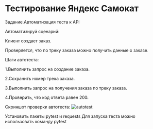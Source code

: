 # Тестирование Яндекс Самокат
Задание.Автоматизация теста к API

Автоматизируй сценарий:

Клиент создает заказ.

Проверяется, что по треку заказа можно получить данные о заказе.

Шаги автотеста:

1.Выполнить запрос на создание заказа.

2.Сохранить номер трека заказа.

3.Выполнить запрос на получения заказа по треку заказа.

4.Проверить, что код ответа равен 200.

Скриншот проверки автотеста:
![autotest](https://github.com/S1owDi3/YP_Diplom/assets/172881730/0f2f2f6e-f02d-403f-b5ae-91ef3bf832b3)


Установить пакеты pytest и requests
Для запуска теста можно использовать команду pytest 
